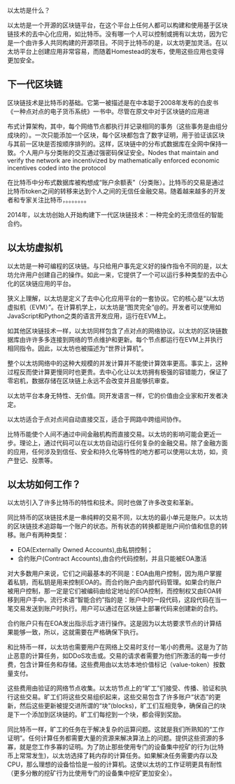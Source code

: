 以太坊是什么？

以太坊是一个开源的区块链平台，在这个平台上任何人都可以构建和使用基于区块链技术的去中心化应用，如比特币。没有哪一个人可以控制或拥有以太坊，因为它是一个由许多人共同构建的开源项目。不同于比特币的是，以太坊更加灵活。在以太坊平台上创建应用非常容易，而随着Homestead的发布，使用这些应用也变得更加安全。

## 下一代区块链

区块链技术是比特币的基础。它第一被描述是在中本聪于2008年发布的白皮书《一种点对点的电子货币系统》一书中。尽管在原文中对于区块链的应用进

布式计算架构，其中，每个网络节点都执行并记录相同的事务（这些事务是由组分成块的）。一次只能添加一个区块，每个区块都包含了数字证明，用于验证该区块与其前一区块是否按顺序排列的。这样，区块链中的分布式数据库在全网中保持一致。个人用户与分类账的交互通过强密码保证安全。Nodes that maintain and verify the network are incentivized by mathematically enforced economic incentives coded into the protocol

在比特币中分布式数据库被构想成“账户余额表”（分类账）。比特币的交易是通过比特币token之间的转移来达到个人之间的无信任金融交易。随着越来越多的开发者和专家关注比特币，。。。。。。。

2014年，以太坊创始人开始构建下一代区块链技术：一种完全的无须信任的智能合约。

## 以太坊虚拟机

以太坊是一种可编程的区块链。与只给用户事先定义好的操作指令不同的是，以太坊允许用户创建自己的操作。如此一来，它提供了一个可以运行多种类型的去中心化的区块链应用的平台。

狭义上理解，以太坊是定义了去中心化应用平台的一套协议。它的核心是“以太坊虚拟机（EVM）”。在计算机学上，以太坊是“图灵完全”@的。开发者可以使用如JavaScript和Python之类的语言开发应用，运行在EVM上。

如其他区块链技术一样，以太坊同样包含了点对点的网络协议。以太坊的区块链数据库由许许多多连接到网络的节点维护和更新。每个节点都运行在EVM上并执行相同指令。因此，以太坊也被描述为“世界计算机”。

整个以太坊网络中的这种大规模的并发计算并不能使计算效率更高。事实上，这种过程反而使计算更慢同时也更贵。去中心化让以太坊拥有极强的容错能力，保证了零宕机，数据存储在区块链上永远不会改变并且能够抗审查。

以太坊平台本身无特性、无价值。同开发语言一样，它的价值由企业家和开发者决定。

以太坊适合于点对点间自动直接交互，适合于网路中跨组间协作。

比特币能使个人间不通过中间金融机构而直接交易。以太坊的影响可能会更近一步。理论上，通过代码可以在以太坊自动运行任何复杂的金融交易。除了金融方面的应用，任何涉及到信任、安全和持久化等特性的地方都可以使用以太坊，如，资产登记、投票等。

## 以太坊如何工作？

以太坊引入了许多比特币的特性和技术。同时也做了许多改变和革新。

同比特币的区块链技术是一串纯粹的交易不同，以太坊的最小单元是账户。以太坊的区块链技术追踪每一个账户的状态。所有状态的转换都是账户间价值和信息的转移。账户有两种类型：

* EOA\(Externally Owned Accounts\),由私钥控制；
* 合约账户\(Contract Accounts\),由合约代码控制，并且只能被EOA激活

对大多数用户来说，它们之间最基本的不同是：EOA由用户控制，因为用户掌握着私钥，而私钥是用来控制EOA的。而合约账户由内部代码管理。如果合约账户被用户控制，那一定是它们被编码由给定地址的EOA控制，而控制权又由EOA转移到用户手中。流行术语“智能合约”指的是：账户中的一段代码，这段代码在当一笔交易发送到账户时执行。用户可以通过在区块链上部署代码来创建新的合约。

合约账户只有在EOA发出指示后才进行操作。这是因为以太坊要求节点的计算结果能够一致，所以，这就需要在严格确保下执行。

和比特币一样，以太坊也需要用户在网络上交易时支付一笔小的费用。这是为了防止恶意的计算任务，如DDoS攻击或。交易的请求者需要为他们所激活的每一步付费，包含计算任务和存储。这些费用由以太坊本地价值标记（value-token）按数量支付。

这些费用由验证的网络节点收集。以太坊节点上的“旷工”们接受、传播、验证和执行这些交易。旷工们将这些交易组织起来，这些交易包含了许多账户“状态”的更新，然后这些更新被提交进所谓的“块”\(blocks\)，旷工们互相竞争，确保自己的块是下一个添加到区块链的。旷工们每挖到一个块，都会得到奖励。

同比特币一样，旷工的任务在于解决复杂的运算问题。这就是我们所熟知的“工作证明”。任何计算任务都需要大量的资源来解决算法上的问题。提供这些资源的多寡，就是您工作多寡的证明。为了防止那些使用专门的设备集中挖矿的行为\(比特币上常常发生\)，以太坊选择了耗内存的计算任务。如果解决任务需要内存以及CPU，那么理想的设备恰恰是一般的计算机。这使以太坊的工作证明更具有耐性（更多分散的挖矿行为比使用专门的设备集中挖矿更加安全）。












































